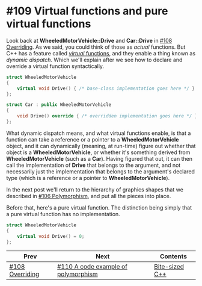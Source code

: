 # #109 Virtual functions and pure virtual functions

Look back at **WheeledMotorVehicle::Drive** and **Car::Drive** in [#108 Overriding](108.md). As we said, you could think of those as *actual* functions. But C++ has a feature called [*virtual* functions](https://docs.microsoft.com/cpp/cpp/virtual-functions), and they enable a thing known as *dynamic dispatch*. Which we'll explain after we see how to declare and override a virtual function syntactically.

```cpp
struct WheeledMotorVehicle
{
    virtual void Drive() { /* base-class implementation goes here */ }
};

struct Car : public WheeledMotorVehicle
{
    void Drive() override { /* overridden implementation goes here */ }
};
```

What dynamic dispatch means, and what virtual functions enable, is that a function can take a reference or a pointer to a **WheeledMotorVehicle** object, and it can dynamically (meaning, at run-time) figure out whether that object is a **WheeledMotorVehicle**, or whether it's something derived from **WheeledMotorVehicle** (such as a **Car**). Having figured that out, it can then call the implementation of **Drive** that belongs to the argument, and not necessarily just the implementation that belongs to the argument's declared type (which is a reference or a pointer to **WheeledMotorVehicle**).

In the next post we'll return to the hierarchy of graphics shapes that we described in [#106 Polymorphism](106.md), and put all the pieces into place.

Before that, here's a pure virtual function. The distinction being simply that a pure virtual function has no implementation.

```cpp
struct WheeledMotorVehicle
{
    virtual void Drive() = 0;
};
```

|Prev|Next|Contents|
|-|-|-|
|[#108 Overriding](108.md)|[#110 A code example of polymorphism](110.md)|[Bite-sized C++](../README.md)|
